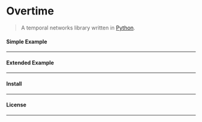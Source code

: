 # Overtime
> A temporal networks library written in [Python](https://www.python.org/).


#### Simple Example
---


#### Extended Example
---


#### Install
---


#### License
---

